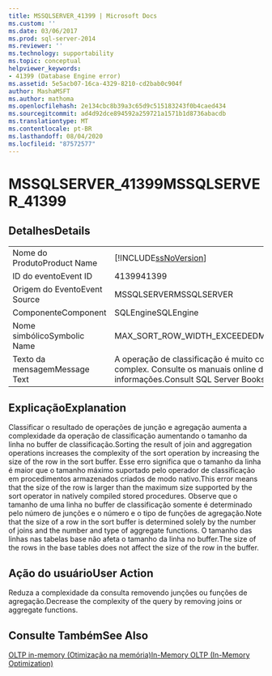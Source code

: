 ```yaml
---
title: MSSQLSERVER_41399 | Microsoft Docs
ms.custom: ''
ms.date: 03/06/2017
ms.prod: sql-server-2014
ms.reviewer: ''
ms.technology: supportability
ms.topic: conceptual
helpviewer_keywords:
- 41399 (Database Engine error)
ms.assetid: 5e5acb07-16ca-4329-8210-cd2bab0c904f
author: MashaMSFT
ms.author: mathoma
ms.openlocfilehash: 2e134cbc8b39a3c65d9c515183243f0b4caed434
ms.sourcegitcommit: ad4d92dce894592a259721a1571b1d8736abacdb
ms.translationtype: MT
ms.contentlocale: pt-BR
ms.lasthandoff: 08/04/2020
ms.locfileid: "87572577"
---
```

# <a name="mssqlserver_41399"></a><span data-ttu-id="a9ea8-102">MSSQLSERVER_41399</span><span class="sxs-lookup"><span data-stu-id="a9ea8-102">MSSQLSERVER_41399</span></span>
    
## <a name="details"></a><span data-ttu-id="a9ea8-103">Detalhes</span><span class="sxs-lookup"><span data-stu-id="a9ea8-103">Details</span></span>  
  
|||  
|-|-|  
|<span data-ttu-id="a9ea8-104">Nome do Produto</span><span class="sxs-lookup"><span data-stu-id="a9ea8-104">Product Name</span></span>|[!INCLUDE[ssNoVersion](../../includes/ssnoversion-md.md)]|  
|<span data-ttu-id="a9ea8-105">ID do evento</span><span class="sxs-lookup"><span data-stu-id="a9ea8-105">Event ID</span></span>|<span data-ttu-id="a9ea8-106">41399</span><span class="sxs-lookup"><span data-stu-id="a9ea8-106">41399</span></span>|  
|<span data-ttu-id="a9ea8-107">Origem do Evento</span><span class="sxs-lookup"><span data-stu-id="a9ea8-107">Event Source</span></span>|<span data-ttu-id="a9ea8-108">MSSQLSERVER</span><span class="sxs-lookup"><span data-stu-id="a9ea8-108">MSSQLSERVER</span></span>|  
|<span data-ttu-id="a9ea8-109">Componente</span><span class="sxs-lookup"><span data-stu-id="a9ea8-109">Component</span></span>|<span data-ttu-id="a9ea8-110">SQLEngine</span><span class="sxs-lookup"><span data-stu-id="a9ea8-110">SQLEngine</span></span>|  
|<span data-ttu-id="a9ea8-111">Nome simbólico</span><span class="sxs-lookup"><span data-stu-id="a9ea8-111">Symbolic Name</span></span>|<span data-ttu-id="a9ea8-112">MAX_SORT_ROW_WIDTH_EXCEEDED</span><span class="sxs-lookup"><span data-stu-id="a9ea8-112">MAX_SORT_ROW_WIDTH_EXCEEDED</span></span>|  
|<span data-ttu-id="a9ea8-113">Texto da mensagem</span><span class="sxs-lookup"><span data-stu-id="a9ea8-113">Message Text</span></span>|<span data-ttu-id="a9ea8-114">A operação de classificação é muito complexa.</span><span class="sxs-lookup"><span data-stu-id="a9ea8-114">The sort operation is too complex.</span></span> <span data-ttu-id="a9ea8-115">Consulte os manuais online do SQL Server para obter mais informações.</span><span class="sxs-lookup"><span data-stu-id="a9ea8-115">Consult SQL Server Books Online for more information.</span></span>|  
  
## <a name="explanation"></a><span data-ttu-id="a9ea8-116">Explicação</span><span class="sxs-lookup"><span data-stu-id="a9ea8-116">Explanation</span></span>  
 <span data-ttu-id="a9ea8-117">Classificar o resultado de operações de junção e agregação aumenta a complexidade da operação de classificação aumentando o tamanho da linha no buffer de classificação.</span><span class="sxs-lookup"><span data-stu-id="a9ea8-117">Sorting the result of join and aggregation operations increases the complexity of the sort operation by increasing the size of the row in the sort buffer.</span></span> <span data-ttu-id="a9ea8-118">Esse erro significa que o tamanho da linha é maior que o tamanho máximo suportado pelo operador de classificação em procedimentos armazenados criados de modo nativo.</span><span class="sxs-lookup"><span data-stu-id="a9ea8-118">This error means that the size of the row is larger than the maximum size supported by the sort operator in natively compiled stored procedures.</span></span> <span data-ttu-id="a9ea8-119">Observe que o tamanho de uma linha no buffer de classificação somente é determinado pelo número de junções e o número e o tipo de funções de agregação.</span><span class="sxs-lookup"><span data-stu-id="a9ea8-119">Note that the size of a row in the sort buffer is determined solely by the number of joins and the number and type of aggregate functions.</span></span> <span data-ttu-id="a9ea8-120">O tamanho das linhas nas tabelas base não afeta o tamanho da linha no buffer.</span><span class="sxs-lookup"><span data-stu-id="a9ea8-120">The size of the rows in the base tables does not affect the size of the row in the buffer.</span></span>  
  
## <a name="user-action"></a><span data-ttu-id="a9ea8-121">Ação do usuário</span><span class="sxs-lookup"><span data-stu-id="a9ea8-121">User Action</span></span>  
 <span data-ttu-id="a9ea8-122">Reduza a complexidade da consulta removendo junções ou funções de agregação.</span><span class="sxs-lookup"><span data-stu-id="a9ea8-122">Decrease the complexity of the query by removing joins or aggregate functions.</span></span>  
  
## <a name="see-also"></a><span data-ttu-id="a9ea8-123">Consulte Também</span><span class="sxs-lookup"><span data-stu-id="a9ea8-123">See Also</span></span>  
 [<span data-ttu-id="a9ea8-124">OLTP in-memory &#40;Otimização na memória&#41;</span><span class="sxs-lookup"><span data-stu-id="a9ea8-124">In-Memory OLTP &#40;In-Memory Optimization&#41;</span></span>](../in-memory-oltp/in-memory-oltp-in-memory-optimization.md)  
  
  
